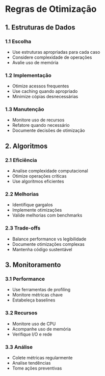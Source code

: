 # Regras de Otimização

## 1. Estruturas de Dados

### 1.1 Escolha

- Use estruturas apropriadas para cada caso
- Considere complexidade de operações
- Avalie uso de memória

### 1.2 Implementação

- Otimize acessos frequentes
- Use caching quando apropriado
- Minimize cópias desnecessárias

### 1.3 Manutenção

- Monitore uso de recursos
- Refatore quando necessário
- Documente decisões de otimização

## 2. Algoritmos

### 2.1 Eficiência

- Analise complexidade computacional
- Otimize operações críticas
- Use algoritmos eficientes

### 2.2 Melhorias

- Identifique gargalos
- Implemente otimizações
- Valide melhorias com benchmarks

### 2.3 Trade-offs

- Balance performance vs legibilidade
- Documente otimizações complexas
- Mantenha código sustentável

## 3. Monitoramento

### 3.1 Performance

- Use ferramentas de profiling
- Monitore métricas chave
- Estabeleça baselines

### 3.2 Recursos

- Monitore uso de CPU
- Acompanhe uso de memória
- Verifique I/O e rede

### 3.3 Análise

- Colete métricas regularmente
- Analise tendências
- Tome ações preventivas
